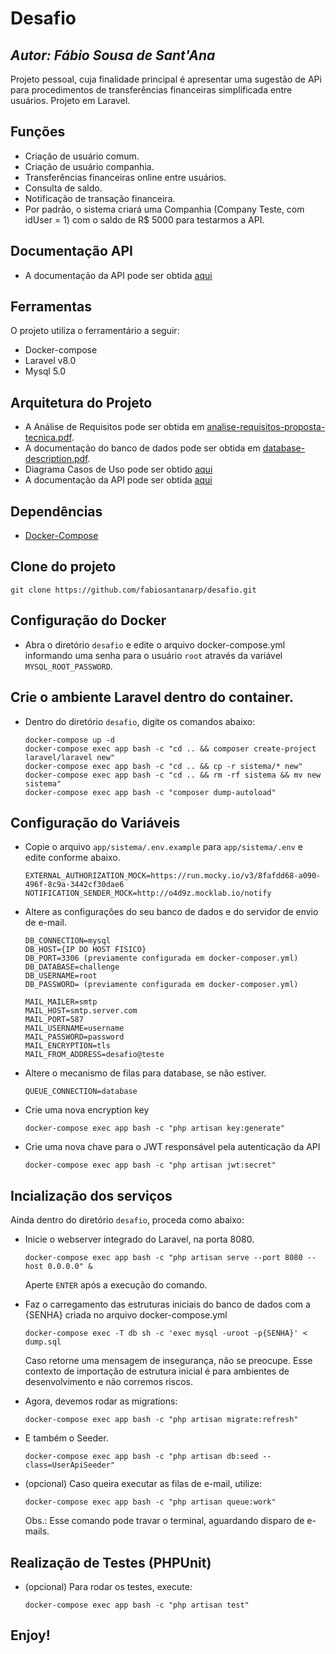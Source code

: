 # Desafio
## _Autor: Fábio Sousa de Sant'Ana_


Projeto pessoal, cuja finalidade principal é apresentar uma sugestão de APi para procedimentos de transferências financeiras simplificada entre usuários. Projeto em Laravel.

## Funções

- Criação de usuário comum.
- Criação de usuário companhia.
- Transferências financeiras online entre usuários.
- Consulta de saldo.
- Notificação de transação financeira.
- Por padrão, o sistema criará uma Companhia (Company Teste, com idUser = 1) com o saldo de R$ 5000 para testarmos a API.

## Documentação API

 - A documentação da API pode ser obtida <a href="https://documenter.getpostman.com/view/13833204/UVJcnH87" target="_blank">aqui</a>

## Ferramentas

O projeto utiliza o ferramentário a seguir:

- Docker-compose
- Laravel v8.0
- Mysql 5.0


## Arquitetura do Projeto

 - A Análise de Requisitos pode ser obtida em <a href="analise-requisitos-proposta-tecnica.pdf">analise-requisitos-proposta-tecnica.pdf</a>.
 - A documentação do banco de dados pode ser obtida em <a href="database-description.pdf">database-description.pdf</a>.
 - Diagrama Casos de Uso pode ser obtido <a href="casos-de-uso.pdf">aqui</a>
 - A documentação da API pode ser obtida <a href="https://documenter.getpostman.com/view/13833204/UVJcnH87" target="_blank">aqui</a>


## Dependências

- <a href="https://docs.docker.com/compose/">Docker-Compose</a>

## Clone do projeto

```git clone https://github.com/fabiosantanarp/desafio.git```

## Configuração do Docker

- Abra o diretório ```desafio``` e edite o arquivo docker-compose.yml informando uma senha para o usuário ```root``` através da variável ``` MYSQL_ROOT_PASSWORD ```.

## Crie o ambiente Laravel dentro do container.

- Dentro do diretório ```desafio```, digite os comandos abaixo:

    ```
    docker-compose up -d
    docker-compose exec app bash -c "cd .. && composer create-project laravel/laravel new"
    docker-compose exec app bash -c "cd .. && cp -r sistema/* new"
    docker-compose exec app bash -c "cd .. && rm -rf sistema && mv new sistema"
    docker-compose exec app bash -c "composer dump-autoload"    
    ```
    
## Configuração do Variáveis

- Copie o arquivo ```app/sistema/.env.example``` para ```app/sistema/.env``` e edite conforme abaixo.

    ```
    EXTERNAL_AUTHORIZATION_MOCK=https://run.mocky.io/v3/8fafdd68-a090-496f-8c9a-3442cf30dae6
    NOTIFICATION_SENDER_MOCK=http://o4d9z.mocklab.io/notify
    ```

- Altere as configurações do seu banco de dados e do servidor de envio de e-mail.

    ```
    DB_CONNECTION=mysql
    DB_HOST={IP DO HOST FISICO}
    DB_PORT=3306 (previamente configurada em docker-composer.yml)
    DB_DATABASE=challenge
    DB_USERNAME=root
    DB_PASSWORD= (previamente configurada em docker-composer.yml)

    MAIL_MAILER=smtp
    MAIL_HOST=smtp.server.com
    MAIL_PORT=587
    MAIL_USERNAME=username
    MAIL_PASSWORD=password
    MAIL_ENCRYPTION=tls
    MAIL_FROM_ADDRESS=desafio@teste
    ```

- Altere o mecanismo de filas para database, se não estiver.
    ```
    QUEUE_CONNECTION=database
    ```

- Crie uma nova encryption key
    ```
    docker-compose exec app bash -c "php artisan key:generate"
    ```
- Crie uma nova chave para o JWT responsável pela autenticação da API

    ```
    docker-compose exec app bash -c "php artisan jwt:secret"
    ```

## Incialização dos serviços


Ainda dentro do diretório ```desafio```, proceda como abaixo:

- Inicie o webserver integrado do Laravel, na porta 8080.
    ```
    docker-compose exec app bash -c "php artisan serve --port 8080 --host 0.0.0.0" &
    ```
    Aperte ```ENTER``` após a execução do comando.        

- Faz o carregamento das estruturas iniciais do banco de dados com a {SENHA} criada no arquivo docker-compose.yml

    ```
    docker-compose exec -T db sh -c 'exec mysql -uroot -p{SENHA}' < dump.sql
    ```
    Caso retorne uma mensagem de insegurança, não se preocupe. Esse contexto de importação de estrutura inicial é para ambientes de desenvolvimento e não corremos riscos.


- Agora, devemos rodar as migrations:

    ```
    docker-compose exec app bash -c "php artisan migrate:refresh"
    ```

- E também o Seeder.

    ```
    docker-compose exec app bash -c "php artisan db:seed --class=UserApiSeeder"
    ```

- (opcional) Caso queira executar as filas de e-mail, utilize:
    ```
    docker-compose exec app bash -c "php artisan queue:work"
    ```
    Obs.: Esse comando pode travar o terminal, aguardando disparo de e-mails.

## Realização de Testes (PHPUnit)

- (opcional) Para rodar os testes, execute:

    ```
    docker-compose exec app bash -c "php artisan test"
    ```    

## Enjoy!
